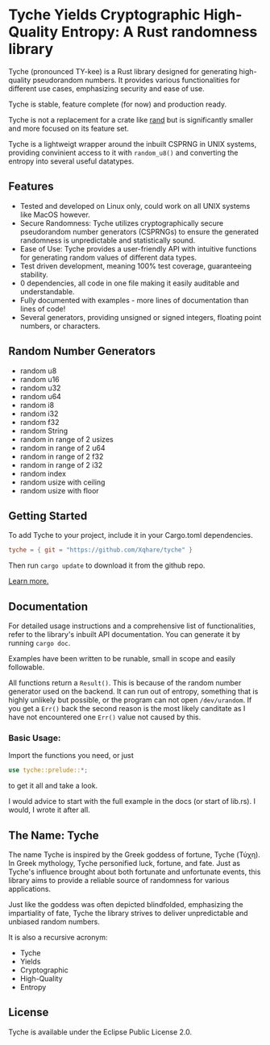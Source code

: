 # Tyche Yields Cryptographic High-Quality Entropy: A Rust randomness library

Tyche (pronounced TY-kee) is a Rust library designed for generating high-quality pseudorandom numbers. It provides various functionalities for different use cases, emphasizing security and ease of use.

Tyche is stable, feature complete (for now) and production ready.

Tyche is not a replacement for a crate like [rand](https://crates.io/crates/rand) but is significantly smaller and more focused on its feature set.

Tyche is a lightweigt wrapper around the inbuilt CSPRNG in UNIX systems, providing convinient access to it with `random_u8()` and converting the entropy into several useful datatypes.

## Features

- Tested and developed on Linux only, could work on all UNIX systems like MacOS however.
- Secure Randomness: Tyche utilizes cryptographically secure pseudorandom number generators (CSPRNGs) to ensure the generated randomness is unpredictable and statistically sound.
- Ease of Use: Tyche provides a user-friendly API with intuitive functions for generating random values of different data types.
- Test driven development, meaning 100% test coverage, guaranteeing stability.
- 0 dependencies, all code in one file making it easily auditable and understandable.
- Fully documented with examples - more lines of documentation than lines of code!
- Several generators, providing unsigned or signed integers, floating point numbers, or characters.

## Random Number Generators

- random u8
- random u16
- random u32
- random u64
- random i8
- random i32
- random f32
- random String
- random in range of 2 usizes
- random in range of 2 u64
- random in range of 2 f32
- random in range of 2 i32
- random index
- random usize with ceiling
- random usize with floor

## Getting Started

To add Tyche to your project, include it in your Cargo.toml dependencies.

```toml
tyche = { git = "https://github.com/Xqhare/tyche" }
```

Then run `cargo update` to download it from the github repo.

[Learn more.](https://doc.rust-lang.org/cargo/reference/specifying-dependencies.html)

## Documentation

For detailed usage instructions and a comprehensive list of functionalities, refer to the library's inbuilt API documentation. You can generate it by running ```cargo doc```.

Examples have been written to be runable, small in scope and easily followable.

All functions return a `Result()`. This is because of the random number generator used on the backend. It can run out of entropy, something that is highly unlikely but possible, or the program can not open `/dev/urandom`. If you get a `Err()` back the second reason is the most likely canditate as I have not encountered one `Err()` value not caused by this.

### Basic Usage:

Import the functions you need, or just 
```rust
use tyche::prelude::*;

```
to get it all and take a look.

I would advice to start with the full example in the docs (or start of lib.rs). I would, I wrote it after all.

## The Name: Tyche

The name Tyche is inspired by the Greek goddess of fortune, Tyche (Τύχη). In Greek mythology, Tyche personified luck, fortune, and fate. Just as Tyche's influence brought about both fortunate and unfortunate events, this library aims to provide a reliable source of randomness for various applications.

Just like the goddess was often depicted blindfolded, emphasizing the impartiality of fate, Tyche the library strives to deliver unpredictable and unbiased random numbers.

It is also a recursive acronym:

- Tyche
- Yields
- Cryptographic
- High-Quality
- Entropy

## License

Tyche is available under the Eclipse Public License 2.0.
